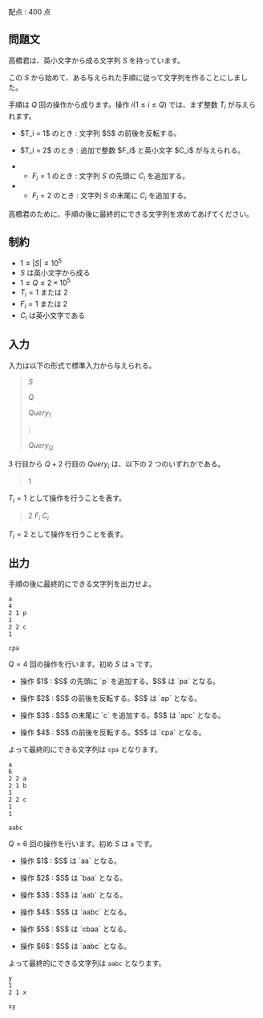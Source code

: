 配点 : $400$ 点

## 問題文

高橋君は、英小文字から成る文字列 $S$ を持っています。

この $S$ から始めて、ある与えられた手順に従って文字列を作ることにしました。

手順は $Q$ 回の操作から成ります。操作 $i(1 \leq i \leq Q)$ では、まず整数 $T_i$ が与えられます。

- <p>$T_i = 1$ のとき : 文字列 $S$ の前後を反転する。</p>
- <p>$T_i = 2$ のとき : 追加で整数 $F_i$ と英小文字 $C_i$ が与えられる。</p>
-   - $F_i = 1$ のとき : 文字列 $S$ の先頭に $C_i$ を追加する。
-   - $F_i = 2$ のとき : 文字列 $S$ の末尾に $C_i$ を追加する。

高橋君のために、手順の後に最終的にできる文字列を求めてあげてください。

## 制約

- $1 \leq |S| \leq 10^5$
- $S$ は英小文字から成る
- $1 \leq Q \leq 2 \times 10^5$
- $T_i = 1$ または $2$
- $F_i = 1$ または $2$
- $C_i$ は英小文字である

## 入力

入力は以下の形式で標準入力から与えられる。

> $S$
> 
> $Q$
> 
> $Query_1$
> 
> $:$
> 
> $Query_Q$

$3$ 行目から $Q + 2$ 行目の $Query_i$ は、以下の $2$ つのいずれかである。

> $1$

$T_i = 1$ として操作を行うことを表す。

> $2$ $F_i$ $C_i$

$T_i = 2$ として操作を行うことを表す。

## 出力

手順の後に最終的にできる文字列を出力せよ。

```input1
a
4
2 1 p
1
2 2 c
1
```

```output1
cpa
```

$Q = 4$ 回の操作を行います。初め $S$ は `a` です。

- <p>操作 $1$ : $S$ の先頭に `p` を追加する。$S$ は `pa` となる。</p>
- <p>操作 $2$ : $S$ の前後を反転する。$S$ は `ap` となる。</p>
- <p>操作 $3$ : $S$ の末尾に `c` を追加する。$S$ は `apc` となる。</p>
- <p>操作 $4$ : $S$ の前後を反転する。$S$ は `cpa` となる。</p>

よって最終的にできる文字列は `cpa` となります。

```input2
a
6
2 2 a
2 1 b
1
2 2 c
1
1
```

```output2
aabc
```

$Q = 6$ 回の操作を行います。初め $S$ は `a` です。

- <p>操作 $1$ : $S$ は `aa` となる。</p>
- <p>操作 $2$ : $S$ は `baa` となる。</p>
- <p>操作 $3$ : $S$ は `aab` となる。</p>
- <p>操作 $4$ : $S$ は `aabc` となる。</p>
- <p>操作 $5$ : $S$ は `cbaa` となる。</p>
- <p>操作 $6$ : $S$ は `aabc` となる。</p>

よって最終的にできる文字列は `aabc` となります。

```input3
y
1
2 1 x
```

```output3
xy
```